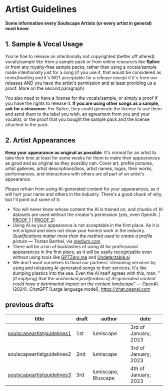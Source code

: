 # Artist Guidelines
**Some information every Soulscape Artists (or every artist in general) must know**

## 1. Sample & Vocal Usage
You're fine to release an intentionally not copyrighted (better off altered) vocals/sample like from a sample pack or from online resources like **Splice** or from any royalty-free sample packs, rather than using a vocals/sample made intentionally just for a song (if you use it, that would be considered as remix/bootleg and it's NOT acceptable for a release except if it's from our releases AND you have the artist's permission and at least providing us a proof. More on the second paragraph)

You also need to have a license for the vocals/sample, or simply a proof if you have the rights to release it. **If you are using other songs as a sample, ask for a clearance**. For Splice, they could generate the license to use them and send them to the label you wish, an agreement from you and your vocalist, or the proof that you bought the sample pack and the license attached to the pack.

## 2. Artist Appearances 
**Keep your appearance as original as possible**. It's normal for an artist to take their time at least for some weeks for them to make their appearances as good and as original as they possibly can. Cover art, profile pictures, artist galleries, artist descriptions/bios, artist names, logos, their works, performances, and interactions with others are all part of an artist's appearance.


Please refrain from using AI-generated content for your appearances, as it will hurt your name and others in the industry. There's a good chunk of why, but I'll point out some of it:
- You will never know whose content the AI is trained on, and chunks of AI datasets are used without the creator's permission (yes, even OpenAI. \| [PROOF 1](https://www.zdnet.com/article/openai-sued-for-stealing-data-from-the-public-to-train-chatgpt/) \| [PROOF 2](https://www.businessinsider.com/openai-chatgpt-generative-ai-stole-personal-data-lawsuit-children-medical-2023-6))
- Using AI as your appearance is not acceptable in the first place. As it is not original and does not show your honest work in the industry. *Qualifications matter more than the method used to create a profile picture* — Tristan Barthel, via [medium.com](https://medium.com/@fareedkhandev/ai-profile-pictures-the-secret-to-nailing-your-job-hunt-13fd92949c16)
- There will be a ton of backlashes of using AI for professional appearances in the first place, as it will be easily recognizable even without using tools like [GPTZero.me](https://gptzero.me) and [Undetectable.ai](https://undetectable.ai?_by=lumiscape)
- We don't want ourselves to flood our partners' streaming services by using and releasing AI-generated songs to their services. It's like dumping plastics into the sea. Even the AI itself agrees with this, man. "_[It implying] that the unchecked proliferation of AI-generated content could have a detrimental impact on the content landscape_" — OpenAI. (2024). _ChatGPT_ [Large language model]. https://chat.openai.com

## previous drafts
| title                                | draft      | author              | date |
| ------------------------------------ | ---------- | ------------------- | ---- |
| [soulscapeartistguidelines1](/sag-d1.md)          | 1st        | lumiscape           | 3rd of January, 2023 |
| soulscapeartistguidelines2 | 2nd        | lumiscape           | 3rd of January, 2023 |
| [soulscapeartistguidelines3](/sag-d3.md) | 3rd        | lumiscape, Bluscape           | 4th of January, 2023 |
